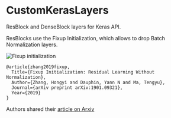 # CustomKerasLayers
ResBlock and DenseBlock layers for Keras API.

ResBlocks use the Fixup Initialization, which allows to drop Batch Normalization layers.

![Fixup initialization](https://i.stack.imgur.com/T67F3.png)

    @article{zhang2019fixup,
      Title={Fixup Initialization: Residual Learning Without Normalization},
      Author={Zhang, Hongyi and Dauphin, Yann N and Ma, Tengyu},
      Journal={arXiv preprint arXiv:1901.09321},
      Year={2019}
    }
    
Authors shared their [article on Arxiv](https://arxiv.org/abs/1901.09321)
